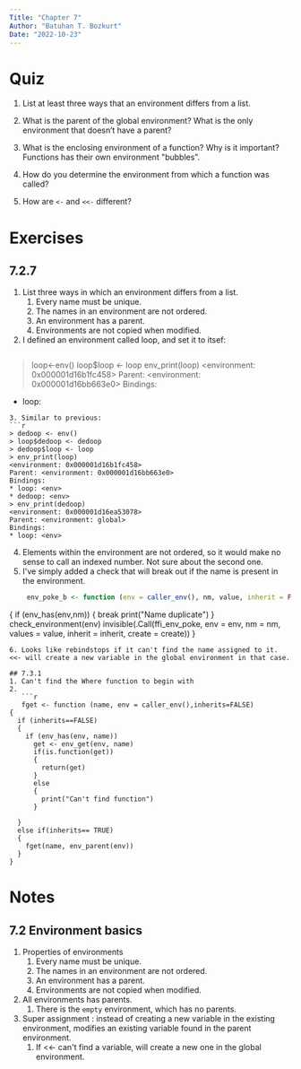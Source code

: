 ```yaml
---
Title: "Chapter 7"
Author: "Batuhan T. Bozkurt"
Date: "2022-10-23"
---
```


# Quiz
1.  List at least three ways that an environment differs from a list.
    
2.  What is the parent of the global environment? What is the only environment that doesn’t have a parent?
    
3.  What is the enclosing environment of a function? Why is it important?
    Functions has their own environment "bubbles". 
4.  How do you determine the environment from which a function was called?
    
5.  How are `<-` and `<<-` different?
# Exercises
## 7.2.7
1. List three ways in which an environment differs from a list.
	1.  Every name must be unique.
	2. The names in an environment are not ordered.
	3. An environment has a parent.
	4. Environments are not copied when modified.
2. I defined an environment called loop, and set it to itsef:
   ```r
> loop<-env()
> loop$loop <- loop
> env_print(loop)
<environment: 0x000001d16b1fc458>
Parent: <environment: 0x000001d16bb663e0>
Bindings:
* loop: <env>
```
3. Similar to previous:
```r
> dedoop <- env()
> loop$dedoop <- dedoop
> dedoop$loop <- loop
> env_print(loop)
<environment: 0x000001d16b1fc458>
Parent: <environment: 0x000001d16bb663e0>
Bindings:
* loop: <env>
* dedoop: <env>
> env_print(dedoop)
<environment: 0x000001d16ea53078>
Parent: <environment: global>
Bindings:
* loop: <env>
```
4. Elements within the environment are not ordered, so it would make no sense to call an indexed number. Not sure about the second one.
5. I've simply added a check that will break out if the name is present in the environment.
   ```r
    env_poke_b <- function (env = caller_env(), nm, value, inherit = FALSE, create = !inherit) 
{
  if (env_has(env,nm))
  {
    break
    print("Name duplicate")
  }
  check_environment(env)
  invisible(.Call(ffi_env_poke, env = env, nm = nm, values = value, 
                  inherit = inherit, create = create))
}
```
6. Looks like rebindstops if it can't find the name assigned to it. <<- will create a new variable in the global environment in that case.

## 7.3.1
1. Can't find the Where function to begin with
2. 
   ```r
   fget <- function (name, env = caller_env(),inherits=FALSE)
{
  if (inherits==FALSE)
  {
    if (env_has(env, name))
      get <- env_get(env, name)
      if(is.function(get))
      { 
        return(get)
      }
      else
      { 
        print("Can't find function")
      }
    
  }
  else if(inherits== TRUE)
  {
    fget(name, env_parent(env))
  }
}
```

# Notes
## 7.2 Environment basics
1. Properties of environments
	1. Every name must be unique.
	2. The names in an environment are not ordered.
	3. An environment has a parent.
	4. Environments are not copied when modified.
2. All environments has parents.
	1. There is the `empty` environment, which has no parents.
3. Super assignment : instead of creating a new variable in the existing environment, modifies an existing variable found in the parent environment.
	1. If <<- can't find a variable, will create a new one in the global environment.
